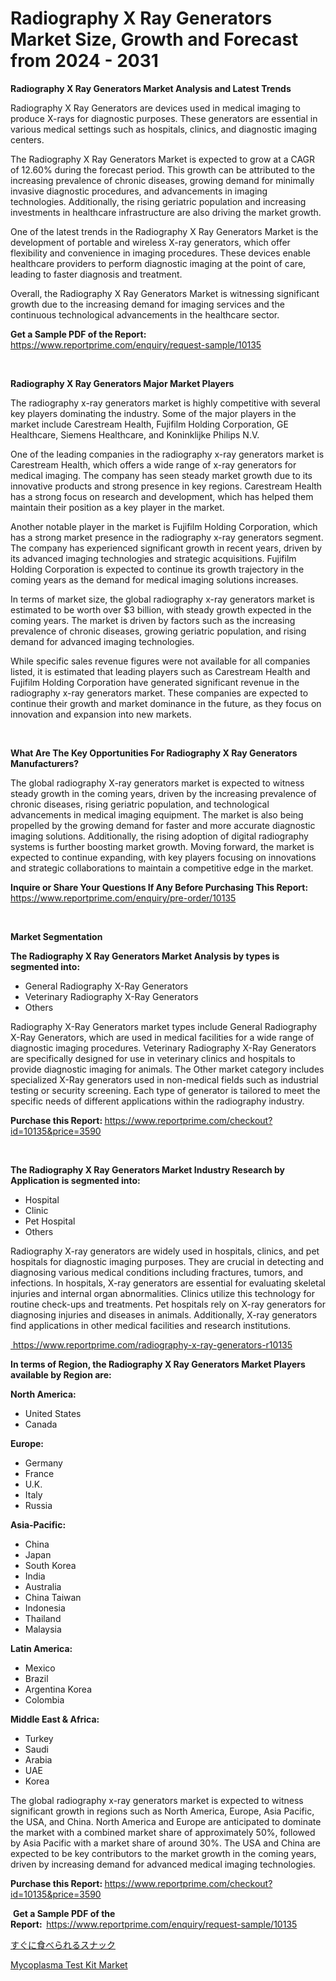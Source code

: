 <p><h1>Radiography X Ray Generators Market Size, Growth and Forecast from 2024 - 2031</h1></p><p><strong>Radiography X Ray Generators Market Analysis and Latest Trends</strong></p>
<p><p>Radiography X Ray Generators are devices used in medical imaging to produce X-rays for diagnostic purposes. These generators are essential in various medical settings such as hospitals, clinics, and diagnostic imaging centers.</p><p>The Radiography X Ray Generators Market is expected to grow at a CAGR of 12.60% during the forecast period. This growth can be attributed to the increasing prevalence of chronic diseases, growing demand for minimally invasive diagnostic procedures, and advancements in imaging technologies. Additionally, the rising geriatric population and increasing investments in healthcare infrastructure are also driving the market growth.</p><p>One of the latest trends in the Radiography X Ray Generators Market is the development of portable and wireless X-ray generators, which offer flexibility and convenience in imaging procedures. These devices enable healthcare providers to perform diagnostic imaging at the point of care, leading to faster diagnosis and treatment.</p><p>Overall, the Radiography X Ray Generators Market is witnessing significant growth due to the increasing demand for imaging services and the continuous technological advancements in the healthcare sector.</p></p>
<p><strong>Get a Sample PDF of the Report:&nbsp;</strong> <a href="https://www.reportprime.com/enquiry/request-sample/10135">https://www.reportprime.com/enquiry/request-sample/10135</a></p>
<p>&nbsp;</p>
<p><strong>Radiography X Ray Generators Major Market Players</strong></p>
<p><p>The radiography x-ray generators market is highly competitive with several key players dominating the industry. Some of the major players in the market include Carestream Health, Fujifilm Holding Corporation, GE Healthcare, Siemens Healthcare, and Koninklijke Philips N.V.</p><p>One of the leading companies in the radiography x-ray generators market is Carestream Health, which offers a wide range of x-ray generators for medical imaging. The company has seen steady market growth due to its innovative products and strong presence in key regions. Carestream Health has a strong focus on research and development, which has helped them maintain their position as a key player in the market.</p><p>Another notable player in the market is Fujifilm Holding Corporation, which has a strong market presence in the radiography x-ray generators segment. The company has experienced significant growth in recent years, driven by its advanced imaging technologies and strategic acquisitions. Fujifilm Holding Corporation is expected to continue its growth trajectory in the coming years as the demand for medical imaging solutions increases.</p><p>In terms of market size, the global radiography x-ray generators market is estimated to be worth over $3 billion, with steady growth expected in the coming years. The market is driven by factors such as the increasing prevalence of chronic diseases, growing geriatric population, and rising demand for advanced imaging technologies.</p><p>While specific sales revenue figures were not available for all companies listed, it is estimated that leading players such as Carestream Health and Fujifilm Holding Corporation have generated significant revenue in the radiography x-ray generators market. These companies are expected to continue their growth and market dominance in the future, as they focus on innovation and expansion into new markets.</p></p>
<p>&nbsp;</p>
<p><strong>What Are The Key Opportunities For Radiography X Ray Generators Manufacturers?</strong></p>
<p><p>The global radiography X-ray generators market is expected to witness steady growth in the coming years, driven by the increasing prevalence of chronic diseases, rising geriatric population, and technological advancements in medical imaging equipment. The market is also being propelled by the growing demand for faster and more accurate diagnostic imaging solutions. Additionally, the rising adoption of digital radiography systems is further boosting market growth. Moving forward, the market is expected to continue expanding, with key players focusing on innovations and strategic collaborations to maintain a competitive edge in the market.</p></p>
<p><strong>Inquire or Share Your Questions If Any Before Purchasing This Report:</strong> <a href="https://www.reportprime.com/enquiry/pre-order/10135">https://www.reportprime.com/enquiry/pre-order/10135</a></p>
<p>&nbsp;</p>
<p><strong>Market Segmentation</strong></p>
<p><strong>The Radiography X Ray Generators Market Analysis by types is segmented into:</strong></p>
<p><ul><li>General Radiography X-Ray Generators</li><li>Veterinary Radiography X-Ray Generators</li><li>Others</li></ul></p>
<p><p>Radiography X-Ray Generators market types include General Radiography X-Ray Generators, which are used in medical facilities for a wide range of diagnostic imaging procedures. Veterinary Radiography X-Ray Generators are specifically designed for use in veterinary clinics and hospitals to provide diagnostic imaging for animals. The Other market category includes specialized X-Ray generators used in non-medical fields such as industrial testing or security screening. Each type of generator is tailored to meet the specific needs of different applications within the radiography industry.</p></p>
<p><strong>Purchase this Report:&nbsp;</strong><a href="https://www.reportprime.com/checkout?id=10135&price=3590">https://www.reportprime.com/checkout?id=10135&price=3590</a></p>
<p>&nbsp;</p>
<p><strong>The Radiography X Ray Generators Market Industry Research by Application is segmented into:</strong></p>
<p><ul><li>Hospital</li><li>Clinic</li><li>Pet Hospital</li><li>Others</li></ul></p>
<p><p>Radiography X-ray generators are widely used in hospitals, clinics, and pet hospitals for diagnostic imaging purposes. They are crucial in detecting and diagnosing various medical conditions including fractures, tumors, and infections. In hospitals, X-ray generators are essential for evaluating skeletal injuries and internal organ abnormalities. Clinics utilize this technology for routine check-ups and treatments. Pet hospitals rely on X-ray generators for diagnosing injuries and diseases in animals. Additionally, X-ray generators find applications in other medical facilities and research institutions.</p></p>
<p><a href="https://www.reportprime.com/radiography-x-ray-generators-r10135">&nbsp;https://www.reportprime.com/radiography-x-ray-generators-r10135</a></p>
<p><strong>In terms of Region, the Radiography X Ray Generators Market Players available by Region are:</strong></p>
<p>
    <p> <strong> North America: </strong>
        <ul>
            <li>United States</li>
            <li>Canada</li>
        </ul>
        </p> 
    <p> <strong> Europe: </strong>
        <ul>
            <li>Germany</li>
            <li>France</li>
            <li>U.K.</li>
            <li>Italy</li>
            <li>Russia</li>
        </ul>
        </p> 
    <p> <strong> Asia-Pacific: </strong>
        <ul>
            <li>China</li>
            <li>Japan</li>
            <li>South Korea</li>
            <li>India</li>
            <li>Australia</li>
            <li>China Taiwan</li>
            <li>Indonesia</li>
            <li>Thailand</li>
            <li>Malaysia</li>
        </ul>
        </p> 
    <p> <strong> Latin America: </strong>
        <ul>
            <li>Mexico</li>
            <li>Brazil</li>
            <li>Argentina Korea</li>
            <li>Colombia</li>
        </ul>
        </p> 
    <p> <strong> Middle East & Africa: </strong>
        <ul>
            <li>Turkey</li>
            <li>Saudi</li>
            <li>Arabia</li>
            <li>UAE</li>
            <li>Korea</li>
        </ul>
    </p>
    </p>
<p><p>The global radiography x-ray generators market is expected to witness significant growth in regions such as North America, Europe, Asia Pacific, the USA, and China. North America and Europe are anticipated to dominate the market with a combined market share of approximately 50%, followed by Asia Pacific with a market share of around 30%. The USA and China are expected to be key contributors to the market growth in the coming years, driven by increasing demand for advanced medical imaging technologies.</p></p>
<p><strong>Purchase this Report: </strong><a href="https://www.reportprime.com/checkout?id=10135&price=3590">https://www.reportprime.com/checkout?id=10135&price=3590</a></p>
<p>&nbsp;<strong>Get a Sample PDF of the Report:&nbsp;&nbsp;</strong><a href="https://www.reportprime.com/enquiry/request-sample/10135">https://www.reportprime.com/enquiry/request-sample/10135</a></p>
<p><strong></strong></p>
<p><p><a href="https://github.com/oqxogxyvqe90775/Market-Research-Report-List-1/blob/main/552229723927.md">すぐに食べられるスナック</a></p><p><a href="https://github.com/RoccoManning/Market-Research-Report-List-4/blob/main/mycoplasma-test-kit-market.md">Mycoplasma Test Kit Market</a></p></p>